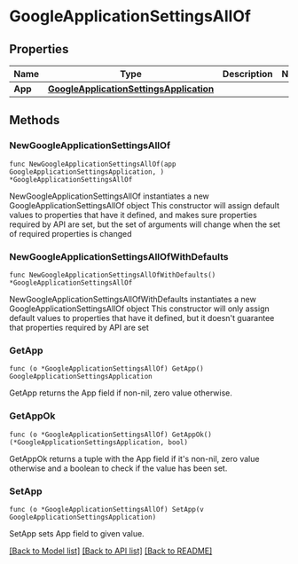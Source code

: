# GoogleApplicationSettingsAllOf

## Properties

Name | Type | Description | Notes
------------ | ------------- | ------------- | -------------
**App** | [**GoogleApplicationSettingsApplication**](GoogleApplicationSettingsApplication.md) |  | 

## Methods

### NewGoogleApplicationSettingsAllOf

`func NewGoogleApplicationSettingsAllOf(app GoogleApplicationSettingsApplication, ) *GoogleApplicationSettingsAllOf`

NewGoogleApplicationSettingsAllOf instantiates a new GoogleApplicationSettingsAllOf object
This constructor will assign default values to properties that have it defined,
and makes sure properties required by API are set, but the set of arguments
will change when the set of required properties is changed

### NewGoogleApplicationSettingsAllOfWithDefaults

`func NewGoogleApplicationSettingsAllOfWithDefaults() *GoogleApplicationSettingsAllOf`

NewGoogleApplicationSettingsAllOfWithDefaults instantiates a new GoogleApplicationSettingsAllOf object
This constructor will only assign default values to properties that have it defined,
but it doesn't guarantee that properties required by API are set

### GetApp

`func (o *GoogleApplicationSettingsAllOf) GetApp() GoogleApplicationSettingsApplication`

GetApp returns the App field if non-nil, zero value otherwise.

### GetAppOk

`func (o *GoogleApplicationSettingsAllOf) GetAppOk() (*GoogleApplicationSettingsApplication, bool)`

GetAppOk returns a tuple with the App field if it's non-nil, zero value otherwise
and a boolean to check if the value has been set.

### SetApp

`func (o *GoogleApplicationSettingsAllOf) SetApp(v GoogleApplicationSettingsApplication)`

SetApp sets App field to given value.



[[Back to Model list]](../README.md#documentation-for-models) [[Back to API list]](../README.md#documentation-for-api-endpoints) [[Back to README]](../README.md)


